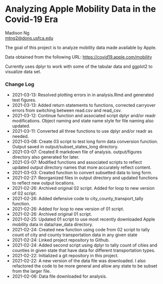 # Analyzing Apple Mobility Data in the Covid-19 Era

Madison Ng  
mtng2@dons.usfca.edu

The goal of this project is to analyze mobility data made available by Apple.

Data obtained from the following URL:
https://covid19.apple.com/mobility

Currently uses dplyr to work with some of the tabular data and ggplot2 to visualize data set.

### Change Log
* 2021-03-13: Resolved plotting errors in in analysis.Rmd and generated test figures.
* 2021-03-13: Added return statements to functions, corrected carryover errors from switching between read.csv and read_csv.
* 2021-03-12: Continue function and associated script dplyr and/or readr modifications. Object naming and state name style for file naming also updated.
* 2021-03-11: Converted all three functions to use dplyr and/or readr as needed.
* 2021-03-08: Create 03 script to test long form data conversion function. Output saved in output/subset_states_long directory.
* 2021-03-07: Created R markdown file of analysis. output/figures directory also generated for later.
* 2021-03-07: Modified functions and associated scripts to reflect updated output directory names that more accurately reflect content.
* 2021-03-03: Created function to convert subsetted data to long form.
* 2021-02-27: Reorganized files in output directory and updated functions to reflect new output locations.
* 2021-02-26: Archived original 02 script. Added for loop to new version of 02 script.
* 2021-02-26: Added defensive code to city_county_transport_tally function.
* 2021-02-26: Added for loop to new version of 01 script.
* 2021-02-26: Archived original 01 script.
* 2021-02-25: Updated 01 script to use most recently downloaded Apple mobility data in data/raw_data directory.
* 2021-02-24: Created new function using code from 02 script to tally count of city and county transportation data in any given state
* 2021-02-24: Linked project repository to Github.
* 2021-02-24: Added second script using dplyr to tally count of cities and counties in given state that have data for different transportation types.
* 2021-02-22: Initialized a git repository in this project.
* 2021-02-22: A new version of the data file was downloaded. I also refactored the code to be more general and allow any state to be subset from the larger file.
* 2021-02-06: Data file downloaded for analysis.
